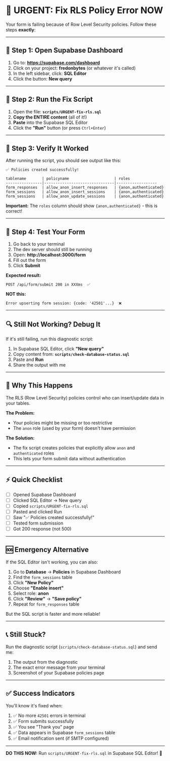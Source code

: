 # 🚨 URGENT: Fix RLS Policy Error NOW

Your form is failing because of Row Level Security policies. Follow these steps **exactly**:

---

## 🎯 Step 1: Open Supabase Dashboard

1. Go to: **https://supabase.com/dashboard**
2. Click on your project: **fredonbytes** (or whatever it's called)
3. In the left sidebar, click: **SQL Editor**
4. Click the button: **New query**

---

## 🎯 Step 2: Run the Fix Script

1. Open the file: **`scripts/URGENT-fix-rls.sql`**
2. **Copy the ENTIRE content** (all of it!)
3. **Paste** into the Supabase SQL Editor
4. Click the **"Run"** button (or press `Ctrl+Enter`)

---

## 🎯 Step 3: Verify It Worked

After running the script, you should see output like this:

```
✅ Policies created successfully!

tablename       | policyname                    | roles
----------------|-------------------------------|------------------
form_responses  | allow_anon_insert_responses   | {anon,authenticated}
form_sessions   | allow_anon_insert_sessions    | {anon,authenticated}
form_sessions   | allow_anon_update_sessions    | {anon,authenticated}
```

**Important:** The `roles` column should show `{anon,authenticated}` - this is correct!

---

## 🎯 Step 4: Test Your Form

1. Go back to your terminal
2. The dev server should still be running
3. Open: **http://localhost:3000/form**
4. Fill out the form
5. Click **Submit**

**Expected result:** 
```
POST /api/form/submit 200 in XXXms  ✅
```

**NOT this:**
```
Error upserting form session: {code: '42501'...}  ❌
```

---

## 🔍 Still Not Working? Debug It

If it's still failing, run this diagnostic script:

1. In Supabase SQL Editor, click **"New query"**
2. Copy content from: **`scripts/check-database-status.sql`**
3. Paste and **Run**
4. Share the output with me

---

## 🤔 Why This Happens

The RLS (Row Level Security) policies control who can insert/update data in your tables.

**The Problem:**
- Your policies might be missing or too restrictive
- The `anon` role (used by your form) doesn't have permission

**The Solution:**
- The fix script creates policies that explicitly allow `anon` and `authenticated` roles
- This lets your form submit data without authentication

---

## ⚡ Quick Checklist

- [ ] Opened Supabase Dashboard
- [ ] Clicked SQL Editor → New query
- [ ] Copied `scripts/URGENT-fix-rls.sql`
- [ ] Pasted and clicked Run
- [ ] Saw "✅ Policies created successfully!"
- [ ] Tested form submission
- [ ] Got 200 response (not 500)

---

## 🆘 Emergency Alternative

If the SQL Editor isn't working, you can also:

1. Go to **Database** → **Policies** in Supabase Dashboard
2. Find the `form_sessions` table
3. Click **"New Policy"**
4. Choose **"Enable insert"**
5. Select role: **anon**
6. Click **"Review"** → **"Save policy"**
7. Repeat for `form_responses` table

But the SQL script is faster and more reliable!

---

## 📞 Still Stuck?

Run the diagnostic script (`scripts/check-database-status.sql`) and send me:
1. The output from the diagnostic
2. The exact error message from your terminal
3. Screenshot of your Supabase policies page

---

## ✅ Success Indicators

You'll know it's fixed when:
1. ✅ No more `42501` errors in terminal
2. ✅ Form submits successfully
3. ✅ You see "Thank you" page
4. ✅ Data appears in Supabase `form_sessions` table
5. ✅ Email notification sent (if SMTP configured)

---

**DO THIS NOW:** Run `scripts/URGENT-fix-rls.sql` in Supabase SQL Editor! 🚀
